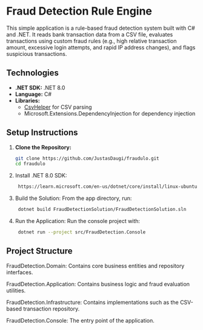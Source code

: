 # Fraud Detection Rule Engine

This simple application is a rule-based fraud detection system built with C# and .NET. It reads bank transaction data from a CSV file, evaluates transactions using custom fraud rules (e.g., high relative transaction amount, excessive login attempts, and rapid IP address changes), and flags suspicious transactions.

## Technologies

- **.NET SDK:** .NET 8.0
- **Language:** C#
- **Libraries:**
  - [CsvHelper](https://github.com/JoshClose/CsvHelper) for CSV parsing
  - Microsoft.Extensions.DependencyInjection for dependency injection

## Setup Instructions

1. **Clone the Repository:**
   ```bash
   git clone https://github.com/JustasDaugi/fraudulo.git
   cd fraudulo

2. Install .NET 8.0 SDK:
   ```bash
    https://learn.microsoft.com/en-us/dotnet/core/install/linux-ubuntu-install?tabs=dotnet8&pivots=os-linux-ubuntu-2410

3. Build the Solution: From the app directory, run:
   ```bash
    dotnet build FraudDetectionSolution/FraudDetectionSolution.sln

4. Run the Application: Run the console project with:
   ```bash
    dotnet run --project src/FraudDetection.Console


## Project Structure

FraudDetection.Domain: Contains core business entities and repository interfaces.

FraudDetection.Application: Contains business logic and fraud evaluation utilities.

FraudDetection.Infrastructure: Contains implementations such as the CSV-based transaction repository.

FraudDetection.Console: The entry point of the application.